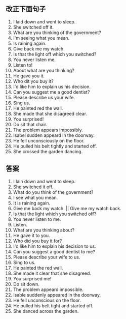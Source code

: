## 改正下面句子
1. I laid down and went to sleep.
2. She switched off it.
3. What are you thinking of the government?
4. I'm seeing what you mean.
5. Is raining again.
6. Give back me my watch.
7. Is that the light off which you switched?
8. You never listen me.
9. Listen to!
10. About what are you thinking?
11. He gave you it.
12. Who dit you buy it?
13. I'd like him to explain us his decision.
14. Can you suggest me a good dentist?
15. Please describe us your wife.
16. Sing us.
17. He painted red the wall.
18. She made that she disagreed clear.
19. You surprised!
20. Do sit that chair.
21. The problem appears impossibly.
22. Isabel sudden appeard in the doorway.
23. He fell unconsciously on the floor.
24. He pulled his belt tightly and started off.
25. She crossed the garden dancing.

## 答案
1. I lain down and went to sleep.
2. She switched it off.
3. What do you think of the government?
4. I see what you mean.
5. It is raining again.
6. Give me back my watch. || Give me my watch back.
7. Is that the light which you switched off?
8. You never listen to me.
9. Listen.
10. What are you thinking about?
11. He gave it to you.
12. Who did you buy it for?
13. I'd like him to explain his decision to us.
14. Can you suggest a good dentist to me?
15. Please describe your wife to us.
16. Sing to us.
17. He painted the red wall.
18. She made it clear that she disagreed.
19. You surprised me!
20. Do sit down.
21. The problem appeard impossible.
22. Isable suddenly appeared in the doorway.
23. He fell unconscious on the floor.
24. He pulled his belt tight and started off.
25. She danced across the garden.
